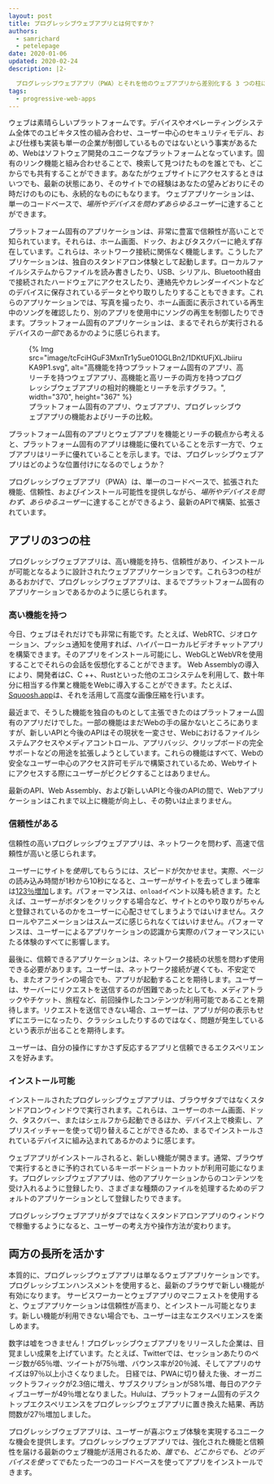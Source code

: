 ```yaml
---
layout: post
title: プログレッシブウェブアプリとは何ですか？
authors:
  - samrichard
  - petelepage
date: 2020-01-06
updated: 2020-02-24
description: |2-

  プログレッシブウェブアプリ（PWA）とそれを他のウェブアプリから差別化する 3 つの柱についてご紹介します。
tags:
  - progressive-web-apps
---
```


ウェブは素晴らしいプラットフォームです。デバイスやオペレーティングシステム全体でのユビキタス性の組み合わせ、ユーザー中心のセキュリティモデル、および仕様も実装も単一の企業が制御しているものではないという事実があるため、Webはソフトウェア開発のユニークなプラットフォームとなっています。固有のリンク機能と組み合わせることで、検索して見つけたものを誰とでも、どこからでも共有することができます。あなたがウェブサイトにアクセスするときはいつでも、最新の状態にあり、そのサイトでの経験はあなたの望みどおりにその時だけのものにも、永続的なものにもなります。 ウェブアプリケーションは、単一のコードベースで、*場所やデバイスを問わずあらゆるユーザー*に達することができます。

プラットフォーム固有のアプリケーションは、非常に豊富で信頼性が高いことで知られています。それらは、ホーム画面、ドック、およびタスクバーに絶えず存在しています。これらは、ネットワーク接続に関係なく機能します。こうしたアプリケーションは、独自のスタンドアロン体験として起動します。ローカルファイルシステムからファイルを読み書きしたり、USB、シリアル、Bluetooth経由で接続されたハードウェアにアクセスしたり、連絡先やカレンダーイベントなどのデバイスに保存されているデータとやり取りしたりすることもできます。これらのアプリケーションでは、写真を撮ったり、ホーム画面に表示されている再生中のソングを確認したり、別のアプリを使用中にソングの再生を制御したりできます。プラットフォーム固有のアプリケーションは、まるでそれらが実行されるデバイスの*一部*であるかのように感じられます。

<figure>{% Img src="image/tcFciHGuF3MxnTr1y5ue01OGLBn2/1DKtUFjXLJbiiruKA9P1.svg", alt="高機能を持つプラットフォーム固有のアプリ、高リーチを持つウェブアプリ、高機能と高リーチの両方を持つプログレッシブウェブアプリの相対的機能とリーチを示すグラフ。", width="370", height="367" %}<figcaption>プラットフォーム固有のアプリ、ウェブアプリ、プログレッシブウェブアプリの機能およびリーチの比較。</figcaption></figure>

プラットフォーム固有のアプリとウェブアプリを機能とリーチの観点から考えると、プラットフォーム固有のアプリは機能に優れていることを示す一方で、ウェブアプリはリーチに優れていることを示します。では、プログレッシブウェブアプリはどのような位置付けになるのでしょうか？

プログレッシブウェブアプリ（PWA）は、単一のコードベースで、拡張された機能、信頼性、およびインストール可能性を提供しながら、*場所やデバイスを問わず、あらゆるユーザー*に達することができるよう、最新のAPIで構築、拡張されています。

## アプリの3つの柱

プログレッシブウェブアプリは、高い機能を持ち、信頼性があり、インストールが可能となるように設計されたウェブアプリケーションです。これら3つの柱があるおかげで、プログレッシブウェブアプリは、まるでプラットフォーム固有のアプリケーションであるかのように感じられます。

### 高い機能を持つ

今日、ウェブはそれだけでも非常に有能です。たとえば、WebRTC、ジオロケーション、プッシュ通知を使用すれば、ハイパーローカルビデオチャットアプリを構築できます。そのアプリをインストール可能にし、WebGLとWebVRを使用することでそれらの会話を仮想化することができます。 Web Assemblyの導入により、開発者はC、C ++、Rustといった他のエコシステムを利用して、数十年分に相当する作業と機能をWebに導入することができます。たとえば、[Squoosh.app](https://squoosh.app/)は、それを活用して高度な画像圧縮を行います。

最近まで、そうした機能を独自のものとして主張できたのはプラットフォーム固有のアプリだけでした。一部の機能はまだWebの手の届かないところにありますが、新しいAPIと今後のAPIはその現状を一変させ、Webにおけるファイルシステムアクセスやメディアコントロール、アプリバッジ、クリップボードの完全サポートなどの用途を拡張しようとしています。これらの機能はすべて、Webの安全なユーザー中心のアクセス許可モデルで構築されているため、Webサイトにアクセスする際にユーザーがビクビクすることはありません。

最新のAPI、Web Assembly、および新しいAPIと今後のAPIの間で、Webアプリケーションはこれまで以上に機能が向上し、その勢いは止まりません。

### 信頼性がある

信頼性の高いプログレッシブウェブアプリは、ネットワークを問わず、高速で信頼性が高いと感じられます。

ユーザーにサイトを*使用*してもらうには、スピードが欠かせませ。実際、ページの読み込み時間が1秒から10秒になると、ユーザーがサイトを去ってしまう確率は[123％増加](https://www.thinkwithgoogle.com/marketing-resources/data-measurement/mobile-page-speed-new-industry-benchmarks/)します。パフォーマンスは、`onload`イベント以降も続きます。たとえば、ユーザーがボタンをクリックする場合など、サイトとのやり取りがちゃんと登録されているのかをユーザーに心配させてしまうようではいけません。スクロールやアニメーションはスムーズに感じられなくてはいけません。パフォーマンスは、ユーザーによるアプリケーションの認識から実際のパフォーマンスにいたる体験のすべてに影響します。

最後に、信頼できるアプリケーションは、ネットワーク接続の状態を問わず使用できる必要があります。ユーザーは、ネットワーク接続が遅くても、不安定でも、またオフラインの場合でも、アプリが起動することを期待します。ユーザーは、サーバーにリクエストを送信するのが困難であったとしても、メディアトラックやチケット、旅程など、前回操作したコンテンツが利用可能であることを期待します。リクエストを送信できない場合、ユーザーは、アプリが何の表示もせずにエラーになったり、クラッシュしたりするのではなく、問題が発生しているという表示が出ることを期待します。

ユーザーは、自分の操作にすかさず反応するアプリと信頼できるエクスペリエンスを好みます。

### インストール可能

インストールされたプログレッシブウェブアプリは、ブラウザタブではなくスタンドアロンウィンドウで実行されます。これらは、ユーザーのホーム画面、ドック、タスクバー、またはシェルフから起動できるほか、デバイス上で検索し、アプリスイッチャーを使って切り替えることができるため、まるでインストールされているデバイスに組み込まれてあるかのように感じます。

ウェブアプリがインストールされると、新しい機能が開きます。通常、ブラウザで実行するときに予約されているキーボードショートカットが利用可能になります。プログレッシブウェブアプリは、他のアプリケーションからのコンテンツを受け入れるように登録したり、さまざまな種類のファイルを処理するためのデフォルトのアプリケーションとして登録したりできます。

プログレッシブウェブアプリがタブではなくスタンドアロンアプリのウィンドウで稼働するようになると、ユーザーの考え方や操作方法が変わります。

## 両方の長所を活かす

本質的に、プログレッシブウェブアプリは単なるウェブアプリケーションです。プログレッシブエンハンスメントを使用すると、最新のブラウザで新しい機能が有効になります。 サービスワーカーとウェブアプリのマニフェストを使用すると、ウェブアプリケーションは信頼性が高まり、とインストール可能となります。新しい機能が利用できない場合でも、ユーザーは主なエクスペリエンスを楽しめます。

数字は嘘をつきません！プログレッシブウェブアプリをリリースした企業は、目覚ましい成果を上げています。たとえば、Twitterでは、セッションあたりのページ数が65％増、ツイートが75％増、バウンス率が20％減、そしてアプリのサイズは97％以上小さくなりました。 日経では、PWAに切り替えた後、オーガニックトラフィックが2.3倍に増え、サブスクリプションが58%増、毎日のアクティブユーザーが49％増となりました。Huluは、プラットフォーム固有のデスクトップエクスペリエンスをプログレッシブウェブアプリに置き換えた結果、再訪問数が27％増加しました。

プログレッシブウェブアプリは、ユーザーが喜ぶウェブ体験を実現するユニークな機会を提供します。プログレッシブウェブアプリでは、強化された機能と信頼性を届ける最新のウェブ機能が活用されるため、*誰でも、どこからでも、どのデバイスを使ってでも*たった一つのコードベースを使ってアプリをインストールできます。

